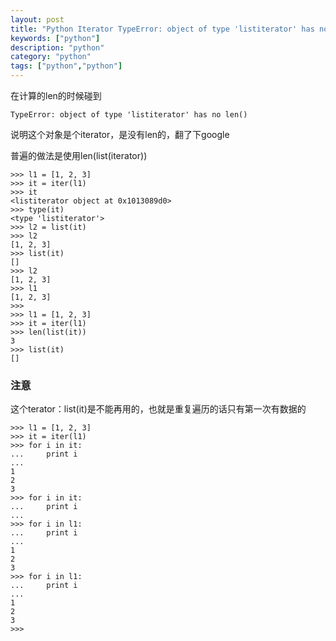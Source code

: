 ```yaml
---
layout: post
title: "Python Iterator TypeError: object of type 'listiterator' has no len()"
keywords: ["python"]
description: "python"
category: "python"
tags: ["python","python"]
---
```


在计算的len的时候碰到

```
TypeError: object of type 'listiterator' has no len()
```

说明这个对象是个iterator，是没有len的，翻了下google

普遍的做法是使用len(list(iterator))

```
>>> l1 = [1, 2, 3]
>>> it = iter(l1)
>>> it
<listiterator object at 0x1013089d0>
>>> type(it)
<type 'listiterator'>
>>> l2 = list(it)
>>> l2
[1, 2, 3]
>>> list(it)
[]
>>> l2
[1, 2, 3]
>>> l1
[1, 2, 3]
>>> 
>>> l1 = [1, 2, 3]
>>> it = iter(l1)
>>> len(list(it))
3
>>> list(it)
[]
```

### 注意

这个terator：list(it)是不能再用的，也就是重复遍历的话只有第一次有数据的

```
>>> l1 = [1, 2, 3]
>>> it = iter(l1)
>>> for i in it:
...     print i
... 
1
2
3
>>> for i in it:
...     print i
... 
>>> for i in l1:
...     print i
... 
1
2
3
>>> for i in l1:
...     print i
... 
1
2
3
>>>
```

